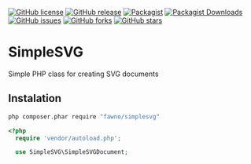 [![GitHub license](https://img.shields.io/github/license/fawno/SimpleSVG.svg)](https://github.com/fawno/SimpleSVG/blob/master/LICENSE)
[![GitHub release](https://img.shields.io/github/release/fawno/SimpleSVG.svg)](https://github.com/fawno/SimpleSVG/releases)
[![Packagist](https://img.shields.io/packagist/v/fawno/SimpleSVG.svg)](https://packagist.org/packages/fawno/simplesvg)
[![Packagist Downloads](https://img.shields.io/packagist/dt/fawno/SimpleSVG)](https://packagist.org/packages/fawno/simplesvg/stats)
[![GitHub issues](https://img.shields.io/github/issues/fawno/SimpleSVG)](https://github.com/fawno/SimpleSVG/issues)
[![GitHub forks](https://img.shields.io/github/forks/fawno/SimpleSVG)](https://github.com/fawno/SimpleSVG/network)
[![GitHub stars](https://img.shields.io/github/stars/fawno/SimpleSVG)](https://github.com/fawno/SimpleSVG/stargazers)

# SimpleSVG

Simple PHP class for creating SVG documents

## Instalation

```sh
php composer.phar require "fawno/simplesvg"
```

```php
<?php
  require 'vendor/autoload.php';

  use SimpleSVG\SimpleSVGDocument;
```
